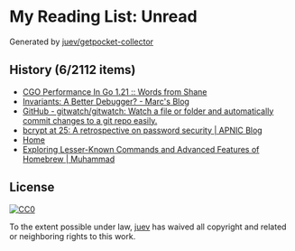 # My Reading List: Unread

Generated by [juev/getpocket-collector](https://github.com/juev/getpocket-collector)

## History (6/2112 items)

- [CGO Performance In Go 1.21 :: Words from Shane](https://shane.ai/posts/cgo-performance-in-go1.21/)
- [Invariants: A Better Debugger? - Marc's Blog](https://brooker.co.za/blog/2023/07/28/ds-testing.html)
- [GitHub - gitwatch/gitwatch: Watch a file or folder and automatically commit changes to a git repo easily.](https://github.com/gitwatch/gitwatch)
- [bcrypt at 25: A retrospective on password security | APNIC Blog](https://blog.apnic.net/2023/08/02/bcrypt-at-25-a-retrospective-on-password-security/)
- [Home](https://xrss.infogulch.com)
- [Exploring Lesser-Known Commands and Advanced Features of Homebrew | Muhammad](https://muhammadraza.me/2023/exploring-homebrew)

## License

[![CC0](https://mirrors.creativecommons.org/presskit/buttons/88x31/svg/cc-zero.svg)](https://creativecommons.org/publicdomain/zero/1.0/)

To the extent possible under law, [juev](https://github.com/juev) has waived all copyright and related or neighboring rights to this work.
